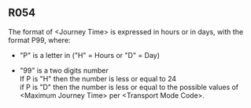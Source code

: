 ## R054
The format of &lt;Journey Time&gt; is expressed in hours or in days, with the format P99, where:


- "P" is a letter in ("H" = Hours or "D" = Day)


- "99" is a two digits number  
  If P is "H" then the number is less or equal to 24  
  if P is "D" then the number is less or equal to the possible values of &lt;Maximum Journey Time&gt; per &lt;Transport Mode Code&gt;.
